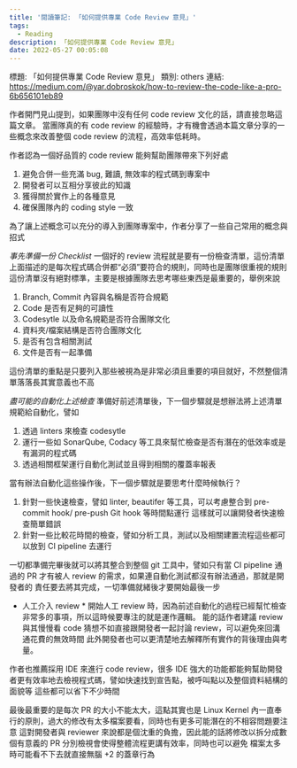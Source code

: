 ```yaml
---
title: '閱讀筆記: 「如何提供專業 Code Review 意見」'
tags:
  - Reading
description: 「如何提供專業 Code Review 意見」
date: 2022-05-27 00:05:08
---
```


標題: 「如何提供專業 Code Review 意見」
類別: others
連結: https://medium.com/@yar.dobroskok/how-to-review-the-code-like-a-pro-6b656101eb89

作者開門見山提到，如果團隊中沒有任何 code review 文化的話，請直接忽略這篇文章。
當團隊真的有 code review 的經驗時，才有機會透過本篇文章分享的一些概念來改善整個 code review 的流程，高效率低耗時。

作者認為一個好品質的 code review 能夠幫助團隊帶來下列好處
1. 避免合併一些充滿 bug, 難讀, 無效率的程式碼到專案中
2. 開發者可以互相分享彼此的知識
3. 獲得關於實作上的各種意見
4. 確保團隊內的 coding style 一致

為了讓上述概念可以充分的導入到團隊專案中，作者分享了一些自己常用的概念與招式

*事先準備一份 Checklist*
一個好的 review 流程就是要有一份檢查清單，這份清單上面描述的是每次程式碼合併都“必須”要符合的規則，同時也是團隊很重視的規則
這份清單沒有絕對標準，主要是根據團隊去思考哪些東西是最重要的，舉例來說
1. Branch, Commit 內容與名稱是否符合規範
2. Code 是否有足夠的可讀性
3. Codesytle 以及命名規範是否符合團隊文化
4. 資料夾/檔案結構是否符合團隊文化
5. 是否有包含相關測試
6. 文件是否有一起準備

這份清單的重點是只要列入那些被視為是非常必須且重要的項目就好，不然整個清單落落長其實意義也不高

*盡可能的自動化上述檢查*
準備好前述清單後，下一個步驟就是想辦法將上述清單規範給自動化，譬如
1. 透過 linters 來檢查 codesytle
2. 運行一些如 SonarQube, Codacy 等工具來幫忙檢查是否有潛在的低效率或是有漏洞的程式碼
3. 透過相關框架運行自動化測試並且得到相關的覆蓋率報表

當有辦法自動化這些操作後，下一個步驟就是要思考什麼時候執行？
1. 針對一些快速檢查，譬如 linter, beautifer 等工具，可以考慮整合到 pre-commit hook/ pre-push Git hook 等時間點運行
這樣就可以讓開發者快速檢查簡單錯誤
2. 針對一些比較花時間的檢查，譬如分析工具，測試以及相關建置流程這些都可以放到 CI pipeline 去運行

一切都準備完畢後就可以將其整合到整個 git 工具中，譬如只有當 CI pipeline 通過的 PR 才有被人 review 的需求，如果連自動化測試都沒有辦法通過，那就是開發者的
責任要去將其完成，一切準備就緒後才要開始最後一步

* 人工介入 review *
開始人工 review 時，因為前述自動化的過程已經幫忙檢查非常多的事項，所以這時候要專注的就是運作邏輯。
能的話作者建議 review 與其慢慢看 code 猜想不如直接跟開發者一起討論 review，可以避免來回溝通花費的無效時間
此外開發者也可以更清楚地去解釋所有實作的背後理由與考量。

作者也推薦採用 IDE 來進行 code review，很多 IDE 強大的功能都能夠幫助開發者更有效率地去檢視程式碼，譬如快速找到宣告點，被呼叫點以及整個資料結構的面貌等
這些都可以省下不少時間

最後最重要的是每次 PR 的大小不能太大，這點其實也是 Linux Kernel 內一直奉行的原則，過大的修改有太多檔案要看，同時也有更多可能潛在的不相容問題要注意
這對開發者與 reviewer 來說都是個沈重的負擔，因此能的話將修改以拆分成數個有意義的 PR 分別檢視會使得整體流程更講有效率，同時也可以避免
檔案太多時可能看不下去就直接無腦 +2 的蓋章行為

